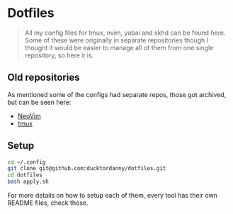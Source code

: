 # Dotfiles

> All my config files for tmux, nvim, yabai and skhd can be found here. Some of these were originally in separate repositories though I thought it would be easier to manage all of them from one single repository, so here it is.

## Old repositories

As mentioned some of the configs had separate repos, those got archived, but can be seen here:

- [NeoVim](https://github.com/ducktordanny/nvim-config)
- [tmux](https://github.com/ducktordanny/tmux-config)

## Setup

```sh
cd ~/.config
git clone git@github.com:ducktordanny/dotfiles.git
cd dotfiles
bash apply.sh
```

For more details on how to setup each of them, every tool has their own README files, check those.
